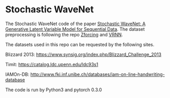 # Stochastic WaveNet



The Stochastic WaveNet code of the paper [Stochastic WaveNet: A Generative Latent Variable Model for Sequential Data](https://arxiv.org/abs/1806.06116). The dataset preprocessing is following the repo [Zforcing](https://github.com/sordonia/zforcing) and [VRNN](https://github.com/jych/nips2015_vrnn). 



The datasets used in this repo can be requested by the following sites. 

Blizzard 2013: https://www.synsig.org/index.php/Blizzard_Challenge_2013

Timit: https://catalog.ldc.upenn.edu/ldc93s1

IAMOn-DB: http://www.fki.inf.unibe.ch/databases/iam-on-line-handwriting-database

The code is run by Python3 and pytorch 0.3.0












